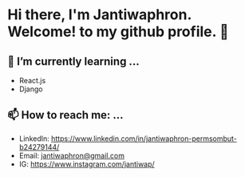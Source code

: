 # Hi there, I'm Jantiwaphron. Welcome! to my github profile. 👋
## 🌱 I’m currently learning ...
* React.js
* Django
## 📫 How to reach me: ...
* LinkedIn: https://www.linkedin.com/in/jantiwaphron-permsombut-b24279144/
* Email: jantiwaphron@gmail.com
* IG: https://www.instagram.com/jantiwap/


<!--
**joyjantiwaa/joyjantiwaa** is a ✨ _special_ ✨ repository because its `README.md` (this file) appears on your GitHub profile.

Here are some ideas to get you started:

- 🔭 I’m currently working on ... 
- 🌱 I’m currently learning ...
- 👯 I’m looking to collaborate on ...
- 🤔 I’m looking for help with ...
- 💬 Ask me about ...
- 📫 How to reach me: ...
- 😄 Pronouns: ...
- ⚡ Fun fact: ...
-->
